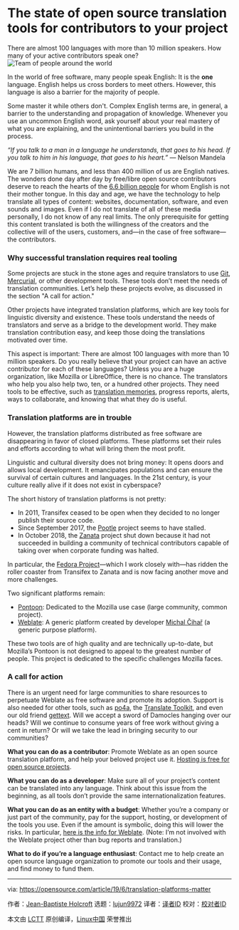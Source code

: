 [#]: collector: (lujun9972)
[#]: translator: ( )
[#]: reviewer: ( )
[#]: publisher: ( )
[#]: url: ( )
[#]: subject: (The state of open source translation tools for contributors to your project)
[#]: via: (https://opensource.com/article/19/6/translation-platforms-matter)
[#]: author: (Jean-Baptiste Holcroft https://opensource.com/users/jibec/users/jibec)

The state of open source translation tools for contributors to your project
======
There are almost 100 languages with more than 10 million speakers. How
many of your active contributors speak one?
![Team of people around the world][1]

In the world of free software, many people speak English: It is the **one** language. English helps us cross borders to meet others. However, this language is also a barrier for the majority of people.

Some master it while others don't. Complex English terms are, in general, a barrier to the understanding and propagation of knowledge. Whenever you use an uncommon English word, ask yourself about your real mastery of what you are explaining, and the unintentional barriers you build in the process.

_“If you talk to a man in a language he understands, that goes to his head. If you talk to him in his language, that goes to his heart.”_ — Nelson Mandela

We are 7 billion humans, and less than 400 million of us are English natives. The wonders done day after day by free/libre open source contributors deserve to reach the hearts of the [6.6 billion people][2] for whom English is not their mother tongue. In this day and age, we have the technology to help translate all types of content: websites, documentation, software, and even sounds and images. Even if I do not translate of all of these media personally, I do not know of any real limits. The only prerequisite for getting this content translated is both the willingness of the creators and the collective will of the users, customers, and—in the case of free software—the contributors.

### Why successful translation requires real tooling

Some projects are stuck in the stone ages and require translators to use [Git][3], [Mercurial][4], or other development tools. These tools don’t meet the needs of translation communities. Let’s help these projects evolve, as discussed in the section "A call for action."

Other projects have integrated translation platforms, which are key tools for linguistic diversity and existence. These tools understand the needs of translators and serve as a bridge to the development world. They make translation contribution easy, and keep those doing the translations motivated over time.

This aspect is important: There are almost 100 languages with more than 10 million speakers. Do you really believe that your project can have an active contributor for each of these languages? Unless you are a huge organization, like Mozilla or LibreOffice, there is no chance. The translators who help you also help two, ten, or a hundred other projects. They need tools to be effective, such as [translation memories][5], progress reports, alerts, ways to collaborate, and knowing that what they do is useful.

### Translation platforms are in trouble

However, the translation platforms distributed as free software are disappearing in favor of closed platforms. These platforms set their rules and efforts according to what will bring them the most profit.

Linguistic and cultural diversity does not bring money: It opens doors and allows local development. It emancipates populations and can ensure the survival of certain cultures and languages. In the 21st century, is your culture really alive if it does not exist in cyberspace?

The short history of translation platforms is not pretty:

  * In 2011, Transifex ceased to be open when they decided to no longer publish their source code.
  * Since September 2017, the [Pootle][6] project seems to have stalled.
  * In October 2018, the [Zanata][7] project shut down because it had not succeeded in building a community of technical contributors capable of taking over when corporate funding was halted.



In particular, the [Fedora Project][8]—which I work closely with—has ridden the roller coaster from Transifex to Zanata and is now facing another move and more challenges.

Two significant platforms remain:

  * [Pontoon][9]: Dedicated to the Mozilla use case (large community, common project).
  * [Weblate][10]: A generic platform created by developer [Michal Čihař][11] (a generic purpose platform).



These two tools are of high quality and are technically up-to-date, but Mozilla’s Pontoon is not designed to appeal to the greatest number of people. This project is dedicated to the specific challenges Mozilla faces. 

### A call for action

There is an urgent need for large communities to share resources to perpetuate Weblate as free software and promote its adoption. Support is also needed for other tools, such as [po4a][12], the [Translate Toolkit][13], and even our old friend [gettext][14]. Will we accept a sword of Damocles hanging over our heads? Will we continue to consume years of free work without giving a cent in return? Or will we take the lead in bringing security to our communities?

**What you can do as a contributor**: Promote Weblate as an open source translation platform, and help your beloved project use it. [Hosting is free for open source projects][15].

**What you can do as a developer**: Make sure all of your project’s content can be translated into any language. Think about this issue from the beginning, as all tools don’t provide the same internationalization features.

**What you can do as an entity with a budget**: Whether you’re a company or just part of the community, pay for the support, hosting, or development of the tools you use. Even if the amount is symbolic, doing this will lower the risks. In particular, [here is the info for Weblate][16]. (Note: I’m not involved with the Weblate project other than bug reports and translation.)

**What to do if you’re a language enthusiast**: Contact me to help create an open source language organization to promote our tools and their usage, and find money to fund them.

--------------------------------------------------------------------------------

via: https://opensource.com/article/19/6/translation-platforms-matter

作者：[Jean-Baptiste Holcroft][a]
选题：[lujun9972][b]
译者：[译者ID](https://github.com/译者ID)
校对：[校对者ID](https://github.com/校对者ID)

本文由 [LCTT](https://github.com/LCTT/TranslateProject) 原创编译，[Linux中国](https://linux.cn/) 荣誉推出

[a]: https://opensource.com/users/jibec/users/jibec
[b]: https://github.com/lujun9972
[1]: https://opensource.com/sites/default/files/styles/image-full-size/public/lead-images/team_global_people_gis_location.png?itok=Rl2IKo12 (Team of people around the world)
[2]: https://www.ethnologue.com/statistics/size
[3]: https://git-scm.com
[4]: https://www.mercurial-scm.org
[5]: https://en.wikipedia.org/wiki/Translation_memory
[6]: http://pootle.translatehouse.org
[7]: http://zanata.org
[8]: https://getfedora.org
[9]: https://github.com/mozilla/pontoon/
[10]: https://weblate.org
[11]: https://cihar.com
[12]: https://po4a.org
[13]: http://docs.translatehouse.org/projects/translate-toolkit/en/latest/
[14]: https://www.gnu.org/software/gettext/
[15]: http://hosted.weblate.org/
[16]: https://weblate.org/en/hosting/
